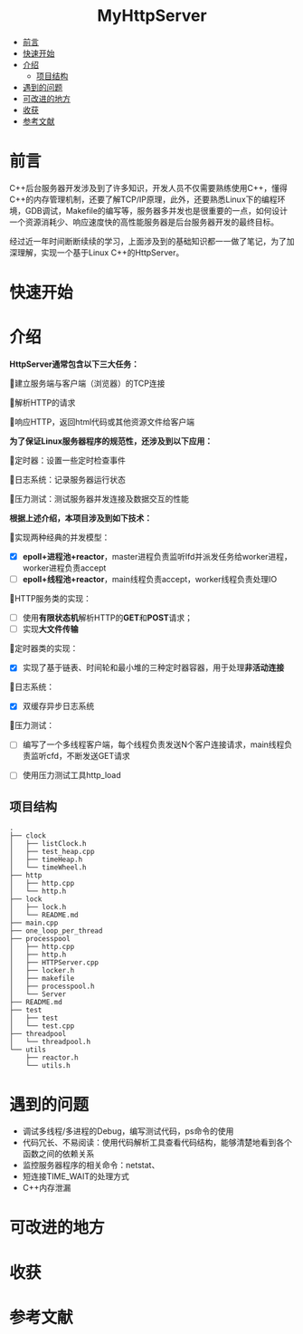 <center>
	<h1>
MyHttpServer
</h1>
</center>

- [ 前言](#head1)
- [<span id="head2">快速开始</span>](#head2)
- [<span id="head3">介绍</span>](#head3)
	- [<span id="head4">项目结构</span>](#head4)
- [<span id="head5">遇到的问题</span>](#head5)
- [<span id="head6">可改进的地方</span>](#head6)
- [<span id="head7">收获</span>](#head7)
- [<span id="head8">参考文献</span>](#head8)

# <span id="head1"> 前言</span>

C++后台服务器开发涉及到了许多知识，开发人员不仅需要熟练使用C++，懂得C++的内存管理机制，还要了解TCP/IP原理，此外，还要熟悉Linux下的编程环境，GDB调试，Makefile的编写等，服务器多并发也是很重要的一点，如何设计一个资源消耗少、响应速度快的高性能服务器是后台服务器开发的最终目标。

经过近一年时间断断续续的学习，上面涉及到的基础知识都一一做了笔记，为了加深理解，实现一个基于Linux C++的HttpServer。



# <span id="head2"><span id="head2">快速开始</span></span>





# <span id="head3"><span id="head3">介绍</span></span>

**HttpServer通常包含以下三大任务：**

:small_blue_diamond:建立服务端与客户端（浏览器）的TCP连接

:small_blue_diamond:解析HTTP的请求

:small_blue_diamond:响应HTTP，返回html代码或其他资源文件给客户端

**为了保证Linux服务器程序的规范性，还涉及到以下应用：**

:small_orange_diamond:定时器：设置一些定时检查事件

:small_orange_diamond:日志系统：记录服务器运行状态

:small_orange_diamond:压力测试：测试服务器并发连接及数据交互的性能



**根据上述介绍，本项目涉及到如下技术：**

:white_square_button:实现两种经典的并发模型：

- [x] **epoll+进程池+reactor**，master进程负责监听lfd并派发任务给worker进程，worker进程负责accept
- [ ] **epoll+线程池+reactor**，main线程负责accept，worker线程负责处理IO

:white_square_button:HTTP服务类的实现：

- [ ] 使用**有限状态机**解析HTTP的**GET**和**POST**请求；
- [ ] 实现**大文件传输**

:white_square_button:定时器类的实现：

- [x] 实现了基于链表、时间轮和最小堆的三种定时器容器，用于处理**非活动连接**

:white_square_button:日志系统：

- [x] 双缓存异步日志系统

:white_square_button:压力测试：

- [ ] 编写了一个多线程客户端，每个线程负责发送N个客户连接请求，main线程负责监听cfd，不断发送GET请求

- [ ] 使用压力测试工具http_load



## <span id="head4"><span id="head4">项目结构</span></span>

```shell
.
├── clock
│   ├── listClock.h
│   ├── test_heap.cpp
│   ├── timeHeap.h
│   └── timeWheel.h
├── http
│   ├── http.cpp
│   └── http.h
├── lock
│   ├── lock.h
│   └── README.md
├── main.cpp
├── one_loop_per_thread
├── processpool
│   ├── http.cpp
│   ├── http.h
│   ├── HTTPServer.cpp
│   ├── locker.h
│   ├── makefile
│   ├── processpool.h
│   └── Server
├── README.md
├── test
│   ├── test
│   └── test.cpp
├── threadpool
│   └── threadpool.h
└── utils
    ├── reactor.h
    └── utils.h
```



# <span id="head5"><span id="head5">遇到的问题</span></span>

- 调试多线程/多进程的Debug，编写测试代码，ps命令的使用
- 代码冗长、不易阅读：使用代码解析工具查看代码结构，能够清楚地看到各个函数之间的依赖关系
- 监控服务器程序的相关命令：netstat、
- 短连接TIME_WAIT的处理方式
- C++内存泄漏



# <span id="head6"><span id="head6">可改进的地方</span></span>





# <span id="head7"><span id="head7">收获</span></span>





# <span id="head8"><span id="head8">参考文献</span></span>
